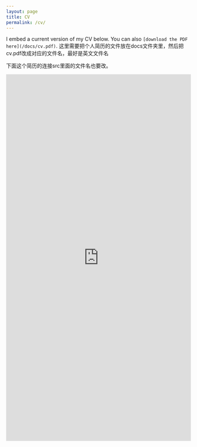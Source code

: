 ```yaml
---
layout: page
title: CV
permalink: /cv/
---
```


I embed a current version of my CV below. You can also `[download the PDF here](/docs/cv.pdf)`. 这里需要把个人简历的文件放在docs文件夹里，然后把cv.pdf改成对应的文件名，最好是英文文件名

下面这个简历的连接src里面的文件名也要改。

<iframe src="http://jzlei/docs/cv.pdf" class="gde-frame" style="height: 1000px; width: 100%; border: none;" scrolling="yes"></iframe>

<!-- {% include embedpdf.html code="f5p4nwg73ruxbho/svm-cv.pdf" width=100 height=800 %} -->

